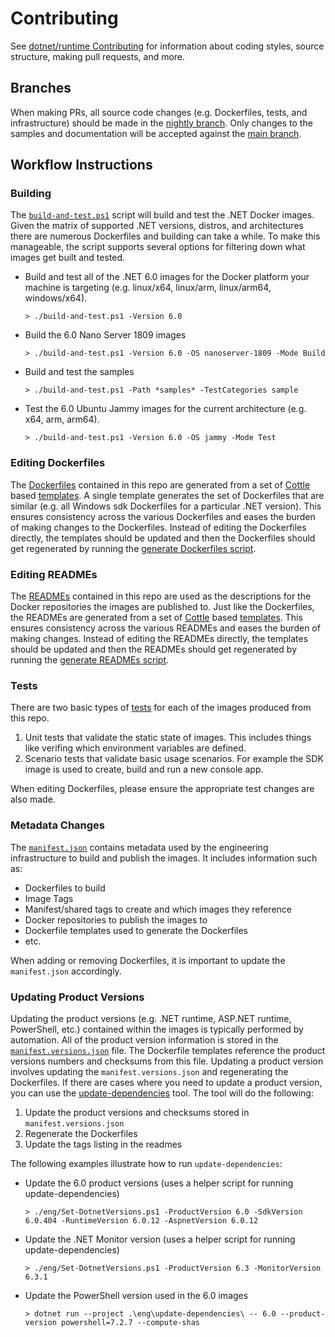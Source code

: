 # Contributing

See [dotnet/runtime Contributing](https://github.com/dotnet/runtime/blob/master/CONTRIBUTING.md) for information about coding styles, source structure, making pull requests, and more.

## Branches

When making PRs, all source code changes (e.g. Dockerfiles, tests, and infrastructure) should be made in the [nightly branch](https://github.com/dotnet/dotnet-docker/tree/nightly). Only changes to the samples and documentation will be accepted against the [main branch](https://github.com/dotnet/dotnet-docker/tree/main).

## Workflow Instructions

### Building

The [`build-and-test.ps1`](https://github.com/dotnet/dotnet-docker/blob/main/build-and-test.ps1) script will build and test the .NET Docker images. Given the matrix of supported .NET versions, distros, and architectures there are numerous Dockerfiles and building can take a while. To make this manageable, the script supports several options for filtering down what images get built and tested.

- Build and test all of the .NET 6.0 images for the Docker platform your machine is targeting (e.g. linux/x64, linux/arm, linux/arm64, windows/x64).

    ``` console
    > ./build-and-test.ps1 -Version 6.0
    ```

- Build the 6.0 Nano Server 1809 images

    ``` console
    > ./build-and-test.ps1 -Version 6.0 -OS nanoserver-1809 -Mode Build
    ```

- Build and test the samples

    ``` console
    > ./build-and-test.ps1 -Path *samples* -TestCategories sample
    ```

- Test the 6.0 Ubuntu Jammy images for the current architecture (e.g. x64, arm, arm64).

    ``` console
    > ./build-and-test.ps1 -Version 6.0 -OS jammy -Mode Test
    ```

### Editing Dockerfiles

The [Dockerfiles](https://github.com/search?q=repo%3Adotnet%2Fdotnet-docker+filename%3ADockerfile&type=Code&ref=advsearch&l=&l=) contained in this repo are generated from a set of [Cottle](https://cottle.readthedocs.io/en/stable/page/01-overview.html) based [templates](https://github.com/dotnet/dotnet-docker/tree/main/eng/dockerfile-templates). A single template generates the set of Dockerfiles that are similar (e.g. all Windows sdk Dockerfiles for a particular .NET version).  This ensures consistency across the various Dockerfiles and eases the burden of making changes to the Dockerfiles.  Instead of editing the Dockerfiles directly, the templates should be updated and then the Dockerfiles should get regenerated by running the [generate Dockerfiles script](https://github.com/dotnet/dotnet-docker/blob/main/eng/dockerfile-templates/Get-GeneratedDockerfiles.ps1).

### Editing READMEs

The [READMEs](https://github.com/search?q=repo%3Adotnet%2Fdotnet-docker+filename%3AREADME+path%3A%2F&type=Code&ref=advsearch&l=&l=) contained in this repo are used as the descriptions for the Docker repositories the images are published to.  Just like the Dockerfiles, the READMEs are generated from a set of [Cottle](https://cottle.readthedocs.io/en/stable/page/01-overview.html) based [templates](https://github.com/dotnet/dotnet-docker/tree/main/eng/readme-templates).  This ensures consistency across the various READMEs and eases the burden of making changes.  Instead of editing the READMEs directly, the templates should be updated and then the READMEs should get regenerated by running the [generate READMEs script](https://github.com/dotnet/dotnet-docker/blob/main/eng/readme-templates/Get-GeneratedReadmes.ps1).

### Tests

There are two basic types of [tests](https://github.com/dotnet/dotnet-docker/tree/main/tests) for each of the images produced from this repo.

1. Unit tests that validate the static state of images.  This includes things like verifing which environment variables are defined.
1. Scenario tests that validate basic usage scenarios.  For example the SDK image is used to create, build and run a new console app.

When editing Dockerfiles, please ensure the appropriate test changes are also made.

### Metadata Changes

The [`manifest.json`](https://github.com/dotnet/dotnet-docker/blob/main/manifest.json) contains metadata used by the engineering infrastructure to build and publish the images.  It includes information such as:

- Dockerfiles to build
- Image Tags
- Manifest/shared tags to create and which images they reference
- Docker repositories to publish the images to
- Dockerfile templates used to generate the Dockerfiles
- etc.

When adding or removing Dockerfiles, it is important to update the `manifest.json` accordingly.

### Updating Product Versions

Updating the product versions (e.g. .NET runtime, ASP.NET runtime, PowerShell, etc.) contained within the images is typically performed by automation. All of the product version information is stored in the [`manifest.versions.json`](https://github.com/dotnet/dotnet-docker/blob/main/manifest.versions.json) file. The Dockerfile templates reference the product versions numbers and checksums from this file. Updating a product version involves updating the `manifest.versions.json` and regenerating the Dockerfiles. If there are cases where you need to update a product version, you can use the [update-dependencies](https://github.com/dotnet/dotnet-docker/tree/main/eng/update-dependencies) tool.  The tool will do the following:

1. Update the product versions and checksums stored in `manifest.versions.json`
1. Regenerate the Dockerfiles
1. Update the tags listing in the readmes

The following examples illustrate how to run `update-dependencies`:

- Update the 6.0 product versions (uses a helper script for running update-dependencies)

    ``` console
    > ./eng/Set-DotnetVersions.ps1 -ProductVersion 6.0 -SdkVersion 6.0.404 -RuntimeVersion 6.0.12 -AspnetVersion 6.0.12
    ```

- Update the .NET Monitor version (uses a helper script for running update-dependencies)

    ``` console
    > ./eng/Set-DotnetVersions.ps1 -ProductVersion 6.3 -MonitorVersion 6.3.1
    ```

- Update the PowerShell version used in the 6.0 images

    ``` console
    > dotnet run --project .\eng\update-dependencies\ -- 6.0 --product-version powershell=7.2.7 --compute-shas
    ```
